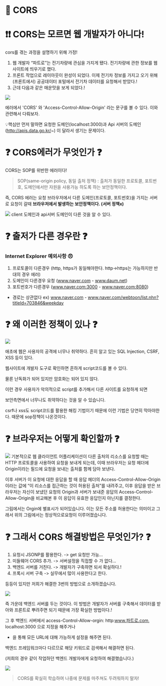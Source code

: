# 📖 CORS

# ❗❗ CORS는 모르면 웹 개발자가 아니다!

cors를 겪는 과정을 설명하기 위해 가정!

1. 웹 개발자 “파트로”는 전기차량에 관심을 가지게 됐다. 전기차량에 관한 정보를 웹사이트에 띄우기로 했다.
2. 프론트 작업으로 레이아웃이 완성이 되었다. 이제 전기차 정보를 가지고 오기 위해 (프론트에서) 공공데이터 포털에서 전기차 데이터를 요청해서 받았다.!
3. 근데 다음과 같은 매운맛을 보게 되었다.!

![](https://i.imgur.com/ddZLhpc.png)

에러에서 'CORS' 와 'Access-Control-Allow-Origin' 라는 문구를 볼 수 있다. 이와 관련해서 다뤄보자.

💡핵심만 먼저 말하면 요청한 도메인(localhost:3000)과 Api 서버의 도메인(http://apis.data.go.kr/~) 이 달라서 생기는 문제이다.

# ❓ CORS에러가 무엇인가 ❓

CORS는 SOP를 위반한 에러이다!

> SOP(same-origin policy, 동일 출처 정책) : 출처가 동일한 프로토콜, 포트번호, 도메인에서만 자원을 사용가능 하도록 하는 보안정책이다.

즉, CORS 에러는 요청 브라우저에서 다른 도메인(프로토콜, 포트번호)을 가지는 서버로 요청이 갈때 **브라우저에서 발생하는 보안정책이다. (서버 정책x)**

![](https://i.imgur.com/vs1WZAI.png)
client 도메인과 api서버 도메인이 다른 것을 알 수 있다.

# ❓ 출저가 다른 경우란 ❓

### Internet Explorer 예외사항 😠

1. 프로토콜이 다른경우 (http, https가 동일해야한다. http->https는 가능하지만 반대의 경우 에러)
2. 도메인이 다른경우 요청 (www.naver.com - www.daum.net)
3. 포트번호가 다른경우 (www.naver.com:3000 - www.naver.com:8080)

- 경로는 상관없다 ex) www.naver.com - www.naver.com/webtoon/list.nhn?titleId=703846&weekday

# ❓ 왜 이러한 정책이 있나 ❓

![](https://i.imgur.com/bTBJddT.png)

애초에 웹은 사용자의 공격에 너무나 취약하다. 흔히 알고 있는 SQL Injection, CSRF, XSS 등이 있다.

웹사이트에 개발자 도구로 확인하면 흔하게 script코드를 볼 수 있다.

물론 난독화가 되어 있지만 암호화는 되어 있지 않다.

이런 경우 사용자가 악의적으로 script를 추가해서 다른 사이트를 요청하게 되면

보안측면에서 너무나도 취약하다는 것을 알 수 있습니다.

csrf나 xss도 script코드를 활용한 해킹 기법이기 때문에 이런 기법은 당연히 막아야한다. 때문에 sop정책이 나온것이다.

# ❓ 브라우저는 어떻게 확인할까 ❓

![](https://i.imgur.com/44LeWs5.png)
기본적으로 웹 클라이언트 어플리케이션이 다른 출처의 리소스를 요청할 때는 HTTP 프로토콜을 사용하여 요청을 보내게 되는데, 이때 브라우저는 요청 헤더에 Origin이라는 필드에 요청을 보내는 출처를 함께 담아 보낸다.

이후 서버가 이 요청에 대한 응답을 할 때 응답 헤더의 Access-Control-Allow-Origin이라는 값에 “이 리소스를 접근하는 것이 허용된 출처”를 내려주고, 이후 응답을 받은 브라우저는 자신이 보냈던 요청의 Origin과 서버가 보내준 응답의 Access-Control-Allow-Origin을 비교해본 후 이 응답이 유효한 응답인지 아닌지를 결정한다.

그림에서는 Orgin에 별표시가 되어있습니다. 이는 모든 주소를 허용한다는 의미이고 그래서 위의 그림에서는 정상적으로요청이 이루어졌습니다.

# ❓ 그래서 CORS 해결방법은 무엇인가? ❓

1. 요청시 JSONP를 활용한다. -> get 요청만 가능...
2. 미들웨어 CORS 추가. -> 서버설정을 직접할 수 가 없다...
3. 백엔드 서버를 거친다. -> 개발자가 구축하면 되서 확실하다.!
4. 프록시 서버 구축 -> 실무에서 많이 사용한다고 한다.

등등이 있지만 저희가 해결한 3번의 방법으로 소개하겠습니다.

![](https://i.imgur.com/UmpuWbg.png)

즉 가운데 백엔드 서버를 두는 것이다. 이 방법은 개발자가 서버를 구축해서 데이터를 받아와 프론트로 뿌려주면 되기 때문에 가장 확실한 방법이다.!

그 후 백엔드 서버에서 access-Control-Allow-orgin: http:www.파트로.com, localhost:3000 으로 지정을 해주거나

- 을 통해 모든 URL에 대해 가능하게 설정을 해주면 된다.

백엔드 프레임워크마다 다르므로 해당 키워드로 검색해서 해결하면 된다.

(저희의 경우 같이 작업하던 백엔드 개발자에게 요청하여 해결했습니다.)

![](https://i.imgur.com/EUflHSw.png)

> CORS를 확실히 학습하여 나중에 문제를 마주쳐도 두려워하지 말자!
